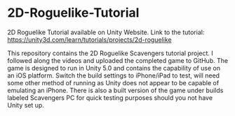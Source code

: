 # 2D-Roguelike-Tutorial
2D Roguelike Tutorial available on Unity Website.
 Link to the tutorial: https://unity3d.com/learn/tutorials/projects/2d-roguelike
 
 This repository contains the 2D Roguelike Scavengers tutorial project. I followed along the videos and uploaded
 the completed game to GitHub. The game is designed to run in Unity 5.0 and contains the capability of use on 
 an iOS platform. Switch the build settings to iPhone/iPad to test, will need some other method of running as 
 Unity does not appear to be capable of emulating an iPhone. There is also a built version of the game under 
 builds labeled Scavengers PC for quick testing purposes should you not have Unity set up.
